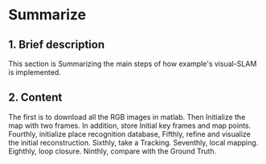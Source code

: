 # Summarize

## 1. Brief description
This section is Summarizing the main steps of how example's visual-SLAM is implemented.

## 2. Content
The first is to download all the RGB images in matlab. Then Initialize the map with two frames. In addition, store Initial key frames and map points. Fourthly, initialize place recognition database, Fifthly, refine and visualize the initial reconstruction. Sixthly, take a Tracking. Seventhly, local mapping. Eighthly, loop closure. Ninthly, compare with the Ground Truth.

